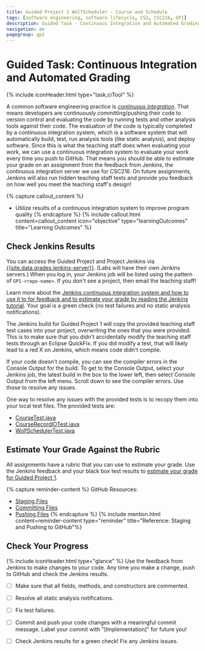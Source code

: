 ```yaml
---
title: Guided Project 1 WolfScheduler - Course and Schedule
tags: [software engineering, software lifecycle, CS2, CSC216, GP1]
description: Guided Task - Continuous Integration and Automated Grading
navigation: on
pagegroup: gp1
---
```


# Guided Task: Continuous Integration and Automated Grading
{% include iconHeader.html type="task,ciTool" %}

A common software engineering practice is [*continuous integration*](https://pages.github.ncsu.edu/engr-csc-software-development/practices-tools/overview/#continuous-integration). That means developers are continuously committing/pushing their code to version control and evaluating the code by running tests and other analysis tools against their code. The evaluation of the code is typically completed by a continuous integration system, which is a software system that will automatically build, test, run analysis tools (like static analysis), and deploy software. Since this is what the teaching staff does when evaluating your work, we can use a continuous integration system to evaluate your work every time you push to GitHub. That means you should be able to estimate your grade on an assignment from the feedback from Jenkins, the continuous integration server we use for CSC216. On future assignments, Jenkins will also run hidden teaching staff tests and provide you feedback on how well you meet the teaching staff's design!

{% capture callout_content %}
  * Utilize results of a continuous integration system to improve program quality
{% endcapture %}
{% include callout.html content=callout_content icon="objective" type="learningOutcomes" title="Learning Outcomes" %}

 
## Check Jenkins Results
You can access the Guided Project and Project Jenkins via [{{site.data.grades.jenkins-server}}]({{site.data.grades.jenkins-server}}). (Labs will have their own Jenkins servers.)  When you log in, your Jenkins job will be listed using the pattern of `GP1-<repo-name>`. If you don't see a project, then email the teaching staff!

Learn more about the [Jenkins continuous integration system and how to use it to for feedback and to estimate your grade by reading the Jenkins tutorial](https://pages.github.ncsu.edu/engr-csc-software-development/practices-tools/jenkins/). Your goal is a green check (no test failures and no static analysis notifications).  

The Jenkins build for Guided Project 1 will copy the provided teaching staff test cases into your project, overwriting the ones that you were provided. This is to make sure that you didn't accidentally modify the teaching staff tests through an Eclipse QuickFix. If you did modify a test, that will likely lead to a red X on Jenkins, which means code didn't compile. 

If your code doesn't compile, you can see the compiler errors in the Console Output for the build.  To get to the Console Output, select your Jenkins job, the latest build in the box to the lower left, then select Console Output from the left menu.  Scroll down to see the compiler errors.  Use those to resolve any issues.

One way to resolve any issues with the provided tests is to recopy them into your local test files.  The provided tests are:

  * [CourseTest.java](files/CourseTest.java)
  * [CourseRecordIOTest.java](files/CourseRecordIOTest.java)
  * [WolfSchedulerTest.java](files/WolfSchedulerTest.java)

 
## Estimate Your Grade Against the Rubric
All assignments have a rubric that you can use to estimate your grade.  Use the Jenkins feedback and your black box test results to [estimate your grade for Guided Project 1](../wolf-scheduler/ws-rubric).  


 
{% capture reminder-content %} 
GitHub Resources:

  * [Staging Files](https://pages.github.ncsu.edu/engr-csc-software-development/practices-tools/git/git-staging)
  * [Committing Files](https://pages.github.ncsu.edu/engr-csc-software-development/practices-tools/git/git-commit)
  * [Pushing Files](https://pages.github.ncsu.edu/engr-csc-software-development/practices-tools/git/git-push)
{% endcapture %} {% include mention.html content=reminder-content type="reminder" title="Reference: Staging and Pushing to GitHub"%} 
## Check Your Progress
{% include iconHeader.html type="glance" %}
Use the feedback from Jenkins to make changes to your code.  Any time you make a change, push to GitHub and check the Jenkins results.

  - [ ] Make sure that all fields, methods, and constructors are commented.
  - [ ] Resolve all static analysis notifications.
  - [ ] Fix test failures.
  - [ ] Commit and push your code changes with a meaningful commit message.  Label your commit with "[Implementation]" for future you!
  - [ ] Check Jenkins results for a green check!  Fix any Jenkins issues.
    

